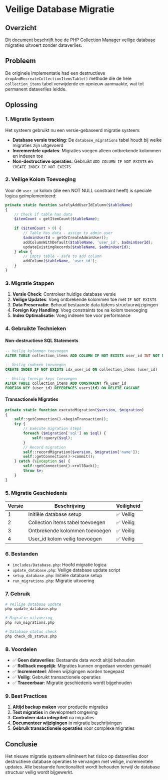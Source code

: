 # Veilige Database Migratie

## Overzicht

Dit document beschrijft hoe de PHP Collection Manager veilige database migraties uitvoert zonder dataverlies.

## Probleem

De originele implementatie had een destructieve `dropAndRecreateCollectionItemsTable()` methode die de hele `collection_items` tabel verwijderde en opnieuw aanmaakte, wat tot permanent dataverlies leidde.

## Oplossing

### 1. Migratie Systeem

Het systeem gebruikt nu een versie-gebaseerd migratie systeem:

- **Database versie tracking**: De `database_migrations` tabel houdt bij welke migraties zijn uitgevoerd
- **Incrementele updates**: Migraties voegen alleen ontbrekende kolommen en indexen toe
- **Non-destructieve operaties**: Gebruikt `ADD COLUMN IF NOT EXISTS` en `CREATE INDEX IF NOT EXISTS`

### 2. Veilige Kolom Toevoeging

Voor de `user_id` kolom (die een NOT NULL constraint heeft) is speciale logica geïmplementeerd:

```php
private static function safelyAddUserIdColumn($tableName) 
{
    // Check if table has data
    $itemCount = getItemCount($tableName);
    
    if ($itemCount > 0) {
        // Table has data - assign to admin user
        $adminUserId = getOrCreateAdminUser();
        addColumnWithDefault($tableName, 'user_id', $adminUserId);
        updateExistingRecords($tableName, $adminUserId);
    } else {
        // Empty table - safe to add column
        addColumn($tableName, 'user_id');
    }
}
```

### 3. Migratie Stappen

1. **Versie Check**: Controleer huidige database versie
2. **Veilige Updates**: Voeg ontbrekende kolommen toe met `IF NOT EXISTS`
3. **Data Preservatie**: Behoud bestaande data tijdens structuurwijzigingen
4. **Foreign Key Handling**: Voeg constraints toe na kolom toevoeging
5. **Index Optimalisatie**: Voeg indexen toe voor performance

### 4. Gebruikte Technieken

#### Non-destructieve SQL Statements
```sql
-- Veilig kolommen toevoegen
ALTER TABLE collection_items ADD COLUMN IF NOT EXISTS user_id INT NOT NULL DEFAULT 1

-- Veilig indexen toevoegen  
CREATE INDEX IF NOT EXISTS idx_user_id ON collection_items (user_id)

-- Veilig foreign keys toevoegen
ALTER TABLE collection_items ADD CONSTRAINT fk_user_id 
FOREIGN KEY (user_id) REFERENCES users(id) ON DELETE CASCADE
```

#### Transactionele Migraties
```php
private static function executeMigration($version, $migration) 
{
    self::getConnection()->beginTransaction();
    try {
        // Execute migration steps
        foreach ($migration['sql'] as $sql) {
            self::query($sql);
        }
        // Record migration
        self::recordMigration($version, $migration['name']);
        self::getConnection()->commit();
    } catch (\Exception $e) {
        self::getConnection()->rollBack();
        throw $e;
    }
}
```

### 5. Migratie Geschiedenis

| Versie | Beschrijving | Veiligheid |
|--------|--------------|------------|
| 1 | Initiële database setup | ✅ Veilig |
| 2 | Collection items tabel toevoegen | ✅ Veilig |
| 3 | Ontbrekende kolommen toevoegen | ✅ Veilig |
| 4 | User_id kolom veilig toevoegen | ✅ Veilig |

### 6. Bestanden

- `includes/Database.php`: Hoofd migratie logica
- `update_database.php`: Veilige database update script
- `setup_database.php`: Initiële database setup
- `run_migrations.php`: Migratie uitvoering

### 7. Gebruik

```bash
# Veilige database update
php update_database.php

# Migratie uitvoering
php run_migrations.php

# Database status check
php check_db_status.php
```

### 8. Voordelen

- ✅ **Geen dataverlies**: Bestaande data wordt altijd behouden
- ✅ **Rollback mogelijk**: Migraties kunnen ongedaan worden gemaakt
- ✅ **Incrementeel**: Alleen wijzigingen worden toegepast
- ✅ **Veilig**: Gebruikt transactionele operaties
- ✅ **Traceerbaar**: Migratie geschiedenis wordt bijgehouden

### 9. Best Practices

1. **Altijd backup maken** voor productie migraties
2. **Test migraties** in development omgeving
3. **Controleer data integriteit** na migraties
4. **Documenteer wijzigingen** in migratie beschrijvingen
5. **Gebruik transactionele operaties** voor complexe migraties

## Conclusie

Het nieuwe migratie systeem elimineert het risico op dataverlies door destructieve database operaties te vervangen met veilige, incrementele updates. Alle bestaande functionaliteit wordt behouden terwijl de database structuur veilig wordt bijgewerkt. 